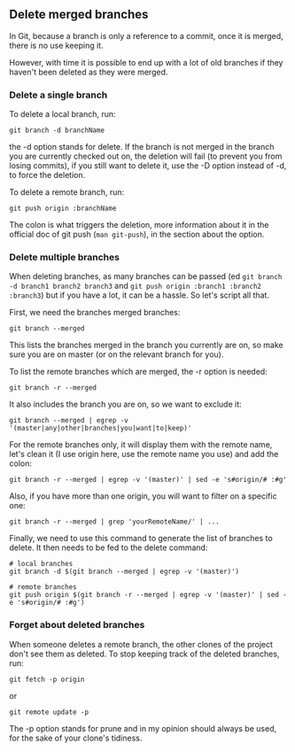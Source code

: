 ## Delete merged branches

In Git, because a branch is only a reference to a commit, once it is merged,
there is no use keeping it.

However, with time it is possible to end up with a lot of old branches if they
haven't been deleted as they were merged.

### Delete a single branch

To delete a local branch, run:

	git branch -d branchName

the -d option stands for delete. If the branch is not merged in the branch you
are currently checked out on, the deletion will fail (to prevent you from losing
commits), if you still want to delete it, use the -D option instead of -d, to
force the deletion.

To delete a remote branch, run:

	git push origin :branchName

The colon is what triggers the deletion, more information about it in the
official doc of git push (```man git-push```), in the section about the
<refspec> option.

### Delete multiple branches

When deleting branches, as many branches can be passed (ed ```git branch -d
branch1 branch2 branch3``` and ```git push origin :branch1 :branch2 :branch3```)
but if you have a lot, it can be a hassle. So let's script all that.

First, we need the branches merged branches:

	git branch --merged

This lists the branches merged in the branch you currently are on, so make sure
you are on master (or on the relevant branch for you).

To list the remote branches which are merged, the -r option is needed:

	git branch -r --merged

It also includes the branch you are on, so we want to exclude it:

	git branch --merged | egrep -v '(master|any|other|branches|you|want|to|keep)'

For the remote branches only, it will display them with the remote name, let's
clean it (I use origin here, use the remote name you use) and add the colon:

	git branch -r --merged | egrep -v '(master)' | sed -e 's#origin/# :#g'

Also, if you have more than one origin, you will want to filter on a specific
one:

	git branch -r --merged | grep 'yourRemoteName/' | ...

Finally, we need to use this command to generate the list of branches to delete.
It then needs to be fed to the delete command:

	# local branches
	git branch -d $(git branch --merged | egrep -v '(master)')

	# remote branches
	git push origin $(git branch -r --merged | egrep -v '(master)' | sed -e 's#origin/# :#g')

### Forget about deleted branches

When someone deletes a remote branch, the other clones of the project don't see
them as deleted. To stop keeping track of the deleted branches, run:

	git fetch -p origin

or

	git remote update -p

The -p option stands for prune and in my opinion should always be used, for the
sake of your clone's tidiness.
